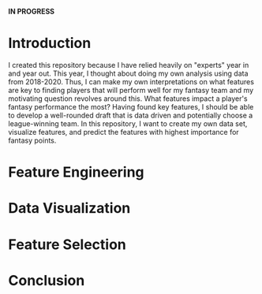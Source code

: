 **IN PROGRESS**

# Introduction

I created this repository because I have relied heavily on "experts" year in and year out. This year, I thought about doing my own analysis using data from 2018-2020. Thus, I can make my own interpretations on what features are key to finding players that will perform well for my fantasy team and my motivating question revolves around this. What features impact a player's fantasy performance the most? Having found key features, I should be able to develop a well-rounded draft that is data driven and potentially choose a league-winning team. In this repository, I want to create my own data set, visualize features, and predict the features with highest importance for fantasy points.

# Feature Engineering

# Data Visualization

# Feature Selection

# Conclusion
